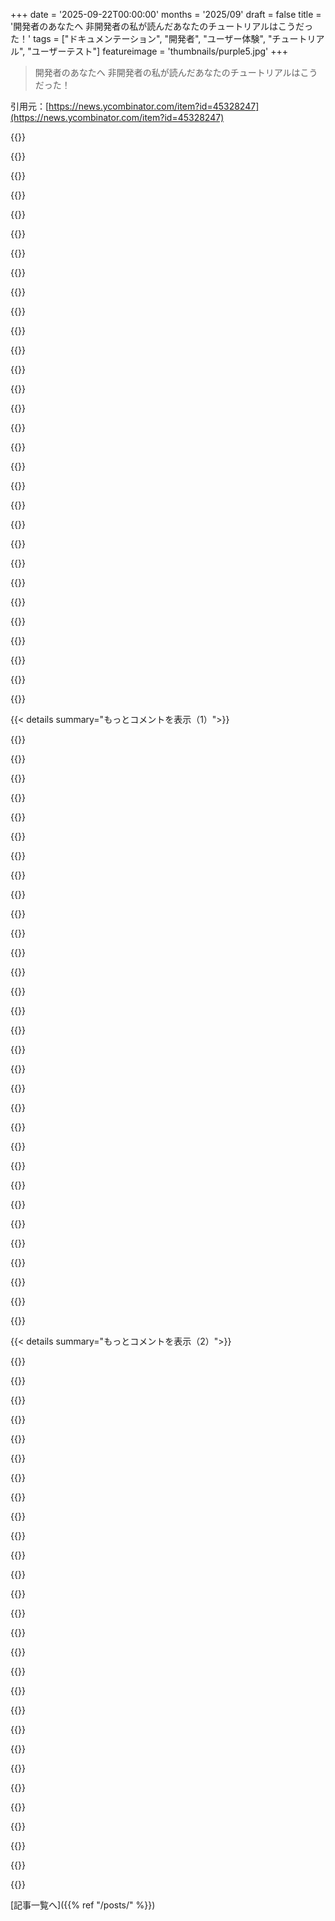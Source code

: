 +++
date = '2025-09-22T00:00:00'
months = '2025/09'
draft = false
title = '開発者のあなたへ 非開発者の私が読んだあなたのチュートリアルはこうだった！'
tags = ["ドキュメンテーション", "開発者", "ユーザー体験", "チュートリアル", "ユーザーテスト"]
featureimage = 'thumbnails/purple5.jpg'
+++

> 開発者のあなたへ 非開発者の私が読んだあなたのチュートリアルはこうだった！

引用元：[https://news.ycombinator.com/item?id=45328247](https://news.ycombinator.com/item?id=45328247)




{{<matomeQuote body="ドキュメントをテストするなら、初心者に目的を達成させ、ただ観察しよう。手助けせず、彼らが困るのを見守るんだ。FAANGのドキュメントでさえこの基準を満たせないことがあるよ。サポートの問い合わせを減らせるし、この基準を設けてくれた組織には本当に感謝してるね。" userName="nomilk" createdAt="2025/09/22 04:15:40" color="#ff5733">}}




{{<matomeQuote body="Appleのドキュメントって「Nargflargler: Flargles the narg」みたいに、定義で名前を繰り返すだけの問題が多いんだよな。定義なんだから、名前を繰り返す以外のことをしてほしいね。" userName="imgabe" createdAt="2025/09/22 12:06:42" color="">}}




{{<matomeQuote body="単位の省略も問題だね。昔のAndroid SDKで`setFontSize(float)`ってあったけど、単位が不明で困ったよ。ポイント？ピクセル？dp？結局、フォントで期待する単位じゃなかったし、こういうのはちゃんと書いてほしいな。" userName="Aaargh20318" createdAt="2025/09/22 12:47:29" color="#38d3d3">}}




{{<matomeQuote body="ドキュメントを徹底的にテストする同僚がいたんだ。問題箇所を記録して何度も最初からやり直すんだよ。時間はかかるように見えても、彼の作ったドキュメントは最高で、結果的にはみんなの時間を大幅に節約できたと思うよ。" userName="IanCal" createdAt="2025/09/22 07:07:58" color="#45d325">}}




{{<matomeQuote body="ドキュメントには対象読者がいるんだ。もし読者が完全な初心者なら、そのテストはすごく価値があるよ。でも、主題について全く知識がない人に博士論文をレビューさせるようなもので、意味がない場合もある。ドキュメントを書くのは難しい。まずは「誰のために書くのか？」から始めよう。あ、”minimal expertise”と”total beginner”を勘違いしてたかも、これらは違うからね。" userName="ocimbote" createdAt="2025/09/22 06:14:42" color="#ff5733">}}




{{<matomeQuote body="メトリクスがドキュメントを歪める典型例だよ。「setDefaultOptions: sets the default options」みたいなのは、マネジメントが「全メソッドのドキュメントカバレッジ100%」と言った結果だね。LLMでももっとマシに書けるレベルだ。特にMSDNのオーバーロードのドキュメントはひどい。「Foo(string parameter)」でデフォルトオプションを知るには別のページを探さないといけないんだから。" userName="rmunn" createdAt="2025/09/22 14:22:44" color="#ff5c5c">}}




{{<matomeQuote body="Appleのドキュメントの例を貼っとくね。`AVMetadataKeySpace`って「メタデータキー空間を定義する構造体」だってさ。まさに前のコメントで言われてたようなやつだね。<br>source: https://developer.apple.com/documentation/avfoundation/avmet..." userName="multifasciatus" createdAt="2025/09/22 14:17:32" color="">}}




{{<matomeQuote body="ヘルプデスクで、僕らが書いたドキュメント通りにやらない人がいて本当に困ったよ。特に賢い人は、指示がバカらしく見えると「修正」しようとして、かえって壊しちゃうんだ。サポートモデルは3rdレベルが書いたものを1stレベルが忠実に守る前提だったけど、うまくいったことはないね。" userName="jen729w" createdAt="2025/09/22 07:49:49" color="#38d3d3">}}




{{<matomeQuote body="企業のオンボーディングドキュメントがひどすぎるのは信じられないね。文化や仕事の大変さを示す最初の兆候だよ。最近入った3つのチームはドキュメントが古すぎたり不足していて、ログやデプロイパイプラインのアクセス権を得るのに2週間もかかったことも。僕が書いたドキュメントもすぐに古くなる。今の役割で新しいDevExチームを立ち上げて、この状況を変えたいと思ってるよ。" userName="ctkhn" createdAt="2025/09/22 13:29:03" color="#ff33a1">}}




{{<matomeQuote body="Juniorにドキュメントを書き直させて、理解したら更新させればいいよ。" userName="aDyslecticCrow" createdAt="2025/09/22 10:13:46" color="#ff5733">}}




{{<matomeQuote body="「話さず、助けず、ただ見ろ」って単純に聞こえるけど、ユーザビリティテストでは参加者が間違っても説明できない人や、マウスを掴んじゃう人もいたんだよね。中立なモデレーターがいるとUI開発者はミュートでいられて役立つよ。まずは「ただ見る」技法を習得して、次のステップに進むなら「思考発話プロトコル」を調べてみてね。" userName="angiolillo" createdAt="2025/09/22 12:57:27" color="#785bff">}}




{{<matomeQuote body="JavaScriptのエコシステムはドキュメント作りがマジでうまいと思う。React/Vue/Svelteのドキュメント見てみ？初心者にもベテランにもわかりやすいってすごいよな。Javaのエコシステムは真逆で、関数の説明ばっかりでシステム全体での使い方とか全然ないし、Androidはもっとひどい。" userName="maxloh" createdAt="2025/09/22 08:17:44" color="#ff33a1">}}




{{<matomeQuote body="それはSwiftでインターフェース化されたC enumだよ。インスタンス化もメソッドもない、ただの数値リストさ。ドキュメントに何を期待してるんだ？どこで使われてるか分かれば納得するはず。一番下のリンクで使い方を説明してるよ。<br>https://developer.apple.com/documentation/avfoundation/retri..." userName="fingerlocks" createdAt="2025/09/22 14:31:33" color="#ff5733">}}




{{<matomeQuote body="君の話とはちょっと違うけど、このAppleのドキュメントページはいつも面白いんだよ。<br>https://developer.apple.com/documentation/contacts/cnlabelco...<br>きっと一言で説明できる言語があるんだろうけど、English脳の俺には理解不能なんだよね。" userName="oxguy3" createdAt="2025/09/22 17:19:15" color="">}}




{{<matomeQuote body="「デフォルトオプションを知るにはFooOptionsコンストラクタを探すしかない。’Foo(string parameter)’ページに書いててほしいのに、滅多にない」って意見だけど、ドキュメントのメンテナンス的には、デフォルトオプションは一箇所にまとまってる方がいいんだ。変更があった時に矛盾を防げるからね。でも、せめてそのリンクは貼るべきだよね。" userName="zahlman" createdAt="2025/09/22 17:54:16" color="#ff5c5c">}}




{{<matomeQuote body="多くのことは、OSだけの仮想マシンを用意して、そこに自分の指示を一つずつ実行することで達成できるよ。僕の理想は、.NET開発なら最新のVisual Studio入れてGitリポジトリをチェックアウトし、「再生」ボタン押すだけで動くこと。それが無理なら、各ステップをEnglishとCLIスニペットの両方でドキュメント化するしかないね。" userName="jiggawatts" createdAt="2025/09/22 05:50:02" color="#ff5c5c">}}




{{<matomeQuote body="それらはチュートリアルじゃなくてリファレンスだよ。記憶を呼び戻すためのもの。普通はコード例とか、使い方を学ぶためのガイドを探すもんじゃない？AOSPアプリだってそう。" userName="skydhash" createdAt="2025/09/22 10:13:42" color="">}}




{{<matomeQuote body="struct AVMetadataKeySpace — AVFoundationがサポートするメタデータキースペースそれぞれのユニークな単位のことだよ。" userName="shakna" createdAt="2025/09/22 15:02:13" color="">}}




{{<matomeQuote body="「いとこ」とか「おじ」「おば」って言葉がない言語も、確かに存在するんだよね。" userName="peterfirefly" createdAt="2025/09/22 17:26:32" color="">}}




{{<matomeQuote body="「私のスキルセットや経験がない奴は嫌い」って態度を露骨に出してるね。これはひどい。" userName="efitz" createdAt="2025/09/22 10:25:36" color="">}}




{{<matomeQuote body="？リンク読んだ？これはKeySpaceカテゴリでグループ化されたキーのコレクションをクエリするのに使うんだよ。一つのキーにつき一つのアイテムじゃない。納得できるけどね。<br>他にもドキュメントがひどいApple API (io_surface)はいっぱいあるけど、これは違う。" userName="fingerlocks" createdAt="2025/09/22 18:18:14" color="">}}




{{<matomeQuote body="「自己文書化コード」って考えには反対だね。そんなものはない。どんなに読みやすくしても、誤解される可能性があればみんな誤解する。最大の課題はこれが余計な作業を生むことだよ。開発者のたった2秒で何百、何千人もの時間を節約できるのに、なぜみんな良いドキュメントの重要性を理解しないのか。ドキュメント不足でどれだけ無駄な時間と労力を費やしたか、私たち開発者なら誰でも経験してるはずだ。ドキュメントが時間の無駄だなんて、気が狂ってるよ。" userName="godelski" createdAt="2025/09/23 00:45:48" color="#38d3d3">}}




{{<matomeQuote body="ほとんどの公開ドキュメントでは、読者を選ぶことはできないよ。特定の経験がある人を想定しても、たいてい間違ってる。だから、一から手順を詳しく書いておけば、みんなが詰まる回数を減らせるんだ。見落としたかもしれないことを考え直すきっかけになるからね。" userName="Schiendelman" createdAt="2025/09/22 10:22:23" color="#785bff">}}




{{<matomeQuote body="LLMのおかげで、もはやこんなことする必要ないよ。LLMは説明がかなり得意だからね。" userName="ninetyninenine" createdAt="2025/09/22 11:52:01" color="">}}




{{<matomeQuote body="たくさんドキュメントを書いてきたけど、長年見てきた大きな問題の一つは、チームメンバー全体のスキルが落ちることだったよ。マネージャーからドキュメントを使うように言われた彼らはそうしたけど、必要なときにドキュメントの外で考えることができないように見えたんだ。Tier 1サポートの役割には役立ったと思うけど、ほとんどのチームにとってドキュメントが「松葉杖」のようになって、役割の中で成長してTier 2に昇進できないみたいだった。この問題をどう解決すればいいか、分からないな。" userName="al_borland" createdAt="2025/09/22 09:41:03" color="#ff33a1">}}




{{<matomeQuote body="これは二度書きしたら問題になるだけだよ。一度書いて二度表示させればいい。<br>実際、僕はmarkdownを使ってる自分のgithub.ioサイトでもそうしてるよ。一つのドキュメントに書いたテキストを別の場所で読み込むだけ。僕たちはプログラマーだから、怠けるべきだよ。正しい怠け方をすることが大切だね。今日もっと大変な仕事を明日に延ばす怠け方と、今日やれば明日より楽になる仕事を今日やる怠け方がある。多くの人は前者を選んで「なんでこんなに仕事が多いんだろう？」って疑問に思うけどね。プログラミングで重複した作業をしてるなら、きっと前者だよ。" userName="godelski" createdAt="2025/09/23 00:35:03" color="#45d325">}}




{{<matomeQuote body="Apple APIを扱っていたとき（幸いにも短期間だったけど）に覚えてる問題は、なんで全てのAPIが「NS」で始まるのかって絶えず疑問に思ってたことだよ。今ならAIが「Next Step」の略だって教えてくれるけどね。でも、もしこんな奇妙な癖がある新しいものを作るなら、学生が簡単に見つけられる場所で一度は説明してほしいな。" userName="billforsternz" createdAt="2025/09/22 20:21:07" color="#ff33a1">}}




{{<matomeQuote body="どれだけ多くの普遍的な基本概念を説明する30ものハイパーリンクされた「ふわふわ」なページを読み漁って、やっと本当に必要な5つの文章（しかも5つの異なる場所に埋もれてる）を見つけたか、もう数えきれないよ。そして、同じくらいたくさん、なぜそもそもfooをbarでやりたいのか、barって何なのかすら説明せずに、fooをbarでやる方法だけを詳細に説明してるドキュメントにも出会ってきたね。" userName="derf_" createdAt="2025/09/22 10:56:39" color="#45d325">}}




{{<matomeQuote body="Joel Spolskyが2000年に有名な言葉を残してるよ：「ユーザーはマニュアルを持ってないし、もし持ってたとしても、読みもしないだろう」ってね。" userName="throwaway2037" createdAt="2025/09/22 10:18:46" color="#ff33a1">}}




{{<matomeQuote body="提供されたリンクではその構造体が名前だけで、ドキュメント化されてないんだね。だから、あまり文書化されてないことで、みんなが意味を誤解するっていう、記事のすごい皮肉がわかってよかったよ。" userName="shakna" createdAt="2025/09/23 08:34:50" color="#ff5c5c">}}




{{< details summary="もっとコメントを表示（1）">}}

{{<matomeQuote body="そうそう、これをもっと増やそう！俺は「cloneしてF5」で動くのが大好きなんだ。もし特定のステップが必要ならsetup.ps1に入れるし、詳細はreadme.mdに書く。もし外部要件があるなら、リポジトリへのリンクを貼るんだけど、それも全部「cloneしてF5」で動くべきだよね…。" userName="BrouteMinou" createdAt="2025/09/22 06:41:34" color="#45d325">}}




{{<matomeQuote body="ほとんどのチュートリアルは非開発者向けじゃなくて、エコシステム内の他の開発者向けだよ。ポップサイエンス本じゃなくて、学術論文（新しい発見のピアツーピアな情報共有）に近いんだ。それはそれでいいんだよ！むしろ素晴らしいことさ！俺も同業者として、そういうチュートリアルからすごく恩恵を受けてる。時には何年も前に公開して忘れてた自分のメモからもね。<br>だから、コースとか体系的な学習教材があるんだ。初心者はゆっくり時間をかけてたくさんの文脈を養う必要がある。もしすべての記事がゼロから始めなきゃいけないとしたら、面白い部分には一生たどり着けないよ。3万語の前置きの後に面白い部分にたどり着く頃には、読者はとっくにいなくなってるだろうしね。そして次の読者は、3万語じゃ説明不足だ、4万語必要だって文句を言うだろうね。" userName="Swizec" createdAt="2025/09/22 03:18:00" color="#785bff">}}




{{<matomeQuote body="初心者は、ゆっくりと積み重ねられるたくさんのコンテキストによって育てられるべきだよね。うちの息子は17歳で、プログラミングにすごく興味があるんだ。この前、public、private、internal、それからstaticについて説明しなきゃいけなかったよ。その後、明日先生に再帰について聞いてみたら？って冗談を言ったんだ。今週末はママと一緒だから、どうだったか聞くのが待ち遠しいね。" userName="marklubi" createdAt="2025/09/22 04:04:03" color="">}}




{{<matomeQuote body="彼はJavaで始めてるの？それが最初の言語として適切なのか気になるな。彼が一番やりたいことは何なの？とにかく、次世代を育ててくれてありがとう。" userName="bckr" createdAt="2025/09/22 06:04:35" color="">}}




{{<matomeQuote body="Javaを最初の言語にするのには完全に同意できないな。先生との会話は面白かったよ。どうやら「大学進学準備コース」では、Javaを使うべきだって決まってるらしい。先生もバカげてるって思ってたけど、時にはどうしようもないこともあるんだってさ。学校がスタートの基準にしてるのはそれらしいけどね。息子はクラスで唯一、ソフトウェアエンジニアリングをやりたいって言ってたんだって。心配しないで、大学に行くまでにはポリグロット（多言語を操る人）になってるだろうから。" userName="marklubi" createdAt="2025/09/22 06:15:20" color="">}}




{{<matomeQuote body="Javaはもう死にかけてると思うな。アルゴリズム的思考を教えたいならPythonを教えるべきだし、ハードウェアや低レベルシステムを教えたいならCを教えるべきだよ。" userName="JohnKemeny" createdAt="2025/09/22 07:41:27" color="#45d325">}}




{{<matomeQuote body="アクセス修飾子って、いろんな場所で廃れつつある概念じゃないかな？僕らはGoを使ってるから、もちろん2つの修飾子（public vs module only）は使ってるけど、かなり直感的だよ。プロダクションで使ってる他の言語では、アクセス修飾子を使ってないんだ。同様に、Pythonにもstaticって概念はあるけど、オブジェクトインスタンスがなくても非static関数を呼び出せるプログラミング言語を使ってるなら、フリー関数と比べてどんなメリットがあるのかわかりにくいよね。もちろん、アクセス修飾子は多くの組織で残るだろうけど、それらを一切扱わない仕事もたくさんあるだろうね。Goがモジュールを扱う方法は、正直、これまで使ってきたどの言語のどの機能よりも、すべての言語にあってほしいと願う数少ない機能の一つだよ。すごく使いやすくて、めちゃくちゃにしにくいんだ。まあ、めちゃくちゃにするのは難しくないけど、直感的ではないね。" userName="devjab" createdAt="2025/09/22 06:02:46" color="#ff5733">}}




{{<matomeQuote body="僕は大学でJavaを学んだけど、最初の言語としては良いと思うよ。この10年でかなり現代化されたし、もしもっとモダンな言語が欲しければKotlinに簡単に移行できる。PythonやJSよりJavaの方が断然好きだね。パフォーマンスでも型システムでもJavaが勝ってるし、JSは汎用プログラミングには全然向かないただのダメな言語だよ（TSはいくつかの問題を解決するけど全部じゃないし、それ自身の問題もある）。Pythonはまあまあだけど遅いし、ちょっと気持ち悪い感じがするから、僕はPythonで本格的なソフトウェア開発は絶対しないな。小さなスクリプトやノートブックとかにはいいんだけどね。僕らは数学の授業でPythonを学んだ一方で、プログラミングの授業は主にJavaに焦点を当ててたよ。ウェブ開発にJS、機械学習にPython、WindowsプログラミングにC++とC#を使う授業もあったね。Javaより著しく良い候補が最初の言語としてあるとは思えないな。確かにCを選ぶこともできるけど、ニッチな分野以外ではもう誰も使ってないし。C++は複雑すぎるからダメだ。C#はすごく好きで普段使ってるし、最初の言語としてもいいと思うけど、Javaの方が初心者にはとっつきやすいと思う。覚える構文が少ないからね。Goは知らないけど、もしかしたら代替になるかな？それ以外だと、ちょっと選択肢がないな。<br>Javaはかなりシンプルな言語で学びやすく、他の言語でも役立つ重要な概念をたくさん教えることができる。それが大きいと思うんだ、Javaが唯一の言語であるべきだとは思わない。ポリグロットって言葉が時々使われるけど、僕にとってはただのプログラグラマーを意味するよ。一つの言語しか知らない有能な開発者なんて知らないもん。みんな複数の言語を学ぶことになるし、Javaは良い入り口だと思うな。" userName="sfn42" createdAt="2025/09/22 11:02:00" color="#45d325">}}




{{<matomeQuote body="Javaは死にかけてるって？世界中に何百万ものエンタープライズプログラマーがJavaを使ってるんだよ。もしそれが死にかけてるなら、企業で何がそれを置き換えてるんだい？僕から見ると、本格的な競争相手は見当たらないな。<br>今のところ、巨大企業ではこんなパターンが見られるね：<br>・C++は科学、数学、金融のコアライブラリに<br>・JavaはLinux上で動く重量級のバックエンドサービスに<br>・DotNETはWindowsデスクトップ／ラップトップで動くシッククライアントに<br>・NodeJSはLinux上で動く軽量のバックエンドサービスに<br>・HTML/CSS/JavaScript（とフレームワーク）は軽量のウェブアプリに<br>・Pythonはデータ分析とAI/ML作業に<br>って感じだね。" userName="throwaway2037" createdAt="2025/09/22 10:31:16" color="#ff5733">}}




{{<matomeQuote body="「ほとんどのチュートリアルは非開発者向けじゃない」ってよく言われるけど、この記事のタイトルはまさに非開発者向けだったんだよね。これはインストールREADMEへの皮肉な不満で、非開発者でももっと簡単にできるようにすべきってこと。俺も開発者だけど、すごく共感するよ。ちょっとしたステップが抜けてるだけで、マジで時間を無駄にしちゃうんだから！" userName="lukan" createdAt="2025/09/22 03:55:57" color="#38d3d3">}}




{{<matomeQuote body=".NETはJavaと同じ用途に使えるし、Windows専用じゃないよ、最近マジで良い感じ。NodeJSはElectronとかReact Native、せいぜいNext.jsくらいしか使いどころないって。SSRとかはちゃんとした言語でやりたいし、純粋なバックエンドにNode使う理由ないって。JSはFランク言語、TSでCランクだけど、それでも全然足りない。開発者がJSしか知らないなら別だけど、普通のバックエンドなら他の言語の方が絶対いいよ。" userName="sfn42" createdAt="2025/09/22 11:47:14" color="">}}




{{<matomeQuote body="C#は本当にすごいよね。教育現場での選択は、クロスプラットフォームになるずっと前だったけど（俺はv1.1以前から使ってるよ）。どの構文が混乱するのか気になるな。C#のいいところは「足し算」みたいなもんだと思う。シンプルなコードは普通に書けるけど、スケールアップが必要になった時には、便利なシンタックスシュガーがいっぱいあって、すごく簡単にできるんだ。" userName="marklubi" createdAt="2025/09/22 16:37:13" color="">}}




{{<matomeQuote body="C#は最高の言語で、俺も5年以上プロで使ってるよ。JavaにないC#の機能（Async、ref/in/out、拡張メソッド、LINQとか）は初心者にはちょっと複雑で、Javaの方がシンプルでいいかな。Javaの方が好きなのはチェック済み例外とインポートだね。C#の`using`は曖昧で、どこから来てるのか分かりにくい時がある。チェック済み例外はマジで良いと思うんだ、なぜ嫌われるのか分かんない。JavaとC#使ってると、Javaの方が例外の扱いは優れてると思うよ。どっちの言語も初心者にもプロにも素晴らしいから、強くお勧めする！" userName="sfn42" createdAt="2025/09/22 16:48:54" color="#ff5733">}}




{{<matomeQuote body="返信サンキュー。結局、C#の機能は最初から必須じゃないけど、シンタックスシュガーや抽象化、パフォーマンス向上はマジで素晴らしいよ。拡張メソッドについてちょっと言わせてくれ。俺はめちゃくちゃ使うんだ。エンティティ、リポジトリ、機能って感じで全部分けてる。データ層をシーズン中に全部入れ替えたけど、中断なしだったぜ！役割分担、これ最高！俺、これにはマジで熱くなってる。" userName="marklubi" createdAt="2025/09/22 17:51:33" color="#ff5c5c">}}




{{<matomeQuote body="「.NETはJavaと同じ用途で使えるし、Windows専用じゃない、最近マジで良い感じ」って言ってたけどさ。俺が最後に.NET試したのは15年前だから、正直よく分かんないんだけど。でもLinuxでのクロスコンパイルとか開発って、まだ結構大変だって不満をちょくちょく聞くけど、どうなの？" userName="lukan" createdAt="2025/09/22 13:24:49" color="">}}




{{<matomeQuote body="アクセス修飾子は便利だけど、初心者には向かないね。静的型付け言語でツールがしっかりしてる時に、APIドキュメントやオートコンプリートをスッキリ保つのに役立つんだ。静的メソッドは名前空間として使えるのがいい。例えば`SomeThing.fromString(”...”)`みたいなね。Kotlinには両方あるけど、俺は静的メソッドを使うことの方が多いよ。そうしないと、プライベートメソッドにアクセスできなかったり、APIドキュメントが汚れたりするからさ。" userName="mike_hearn" createdAt="2025/09/22 08:19:29" color="">}}




{{<matomeQuote body="俺が初めてプログラミングを習ったのはJavaで、8年前の話。たぶんカリキュラム考えた人は、Javaが仕事に役立つって思ったんだろうね。教育システムって、いつも業界のトレンドから数年遅れてるからさ。" userName="wonger_" createdAt="2025/09/22 11:46:44" color="">}}




{{<matomeQuote body="「インストールREADMEへの皮肉な不満で、非開発者でももっと簡単にできるようにすべきってこと」っていう文脈、なるほど、俺は見落としてたよ :D インストールREADMEなんてさ、そもそもいらないんだよね。そんな手間かけるなら、インストールスクリプト作ればいいじゃん。もし俺に機械的な手順を踏ませたいなら、コンピューターにやらせればいいんだから！" userName="Swizec" createdAt="2025/09/22 04:53:59" color="#ff33a1">}}




{{<matomeQuote body="「ほとんどのチュートリアルは非開発者向けじゃない、同じエコシステムの他の開発者向けだ」って意見、俺もそう思う。最近のチュートリアルって、他の開発者を助けるためじゃなくて、自分の履歴書とか評価のために作られてる感じするんだよね。一番いいのは、著者が3ヶ月後に自分のチュートリアルをもう一回やってみることだよ。そうすれば、きっと書き漏らした部分に気づいて、チュートリアルが格段に良くなるはずさ！" userName="bsder" createdAt="2025/09/22 03:32:56" color="#45d325">}}




{{<matomeQuote body="「その話はコメントで何度も繰り返されてるけど、見出しにはこのチュートリアルが非開発者向けでもあるって書いてある」っていうけど、俺はそうは読まなかったな。<br>見出しは「非開発者の俺が、お前開発者が初心者である俺のために書いたチュートリアルを読んだらこうだった！」ってなってる。筆者は初心者だから、親コメントは妥当なんじゃないかな？" userName="lintfordpickle" createdAt="2025/09/22 07:08:31" color="">}}




{{<matomeQuote body="Javaって最初のプログラミング言語に結構いいよね。`public static void main(String[] args) {`みたいな呪文とか`new ArrayList`と`ArrayList.new()`の違い（俺もわかんないけど、大学以来触ってないし）は置いといて、静的型付けでオブジェクト指向も関数型もいけるし、インデントで変なエラー出ないし、NullPointerExceptionを避ける方法も学べるし、他の言語にも通じる一般的な機能が多いし、コンパイルも実行も楽だよ（3rd partyライブラリを使わない限りね、DS&Aの学生は使わないだろうし）。理想は別の言語も教えてもらうことだけど、Java単体でも十分だよ。" userName="ranger207" createdAt="2025/09/22 14:22:02" color="#ff5733">}}




{{<matomeQuote body="全くもって100％その通り。俺が「うわー、このドキュメントはちゃんと考えて書かれてるな」って言った回数なんて片手で数えられるくらいしかないよ。Threejsは良い例だけど、それでもAPIが古くなったり、無駄な参照の追っかけが起きたりするしね。悲しいけど、ドキュメントは例が一番のやり方なんだよ。" userName="chickenzzzzu" createdAt="2025/09/22 03:44:01" color="#45d325">}}




{{<matomeQuote body="ああ、悪名高い`public static void main(String[] args)`ね。Java 25でインスタンスmainメソッドが導入されるから、次の世代は最初からあんな概念全部学ぶ必要がなくなることを願うよ。<br>https://openjdk.org/jeps/512" userName="pyjamafish" createdAt="2025/09/22 12:38:44" color="#ff5c5c">}}




{{<matomeQuote body="そういうリポジトリの例とか、GitHubとかに持ってたりする？見てみたいな。<br>個人的には、大量の拡張機能はあんまり好きじゃないんだ。たまに使うけど、控えめな使い方って感じかな。" userName="sfn42" createdAt="2025/09/22 18:57:47" color="">}}




{{<matomeQuote body="言い方はもうちょっと考えるべきだったかもな。Goのアクセス修飾子を褒めてるくらいだし。俺が言いたかったのは、昔ながらの、たくさんあって明示的に書かなきゃいけないやり方のことだったんだ。Kotlinは試したことないけど良さそうだね。<br>Goのシンプルなところが好きなんだ。フォルダの中は全部パッケージ/モジュールで、大文字で始まるメソッドはPublic、小文字だとパッケージ/モジュール内だけ。C#を10年やってきた身としては、すごくいいなって思ったよ。<br>Pythonでもよく仕事するけど、プライベートメソッドはないもんね。`_メソッド`とかで「隠す」設定はできるけど、本当のプライベートじゃないし、静的メソッドも…まあ、ただの名前空間付きトップレベル関数みたいなものだよ。" userName="devjab" createdAt="2025/09/23 07:10:06" color="#38d3d3">}}




{{<matomeQuote body="いや、最近のDotNETはすごいよ。聖戦を始める危険を冒して言うと、Javaと甲乙つけがたいね、俺Javaファンボーイだけどさ。C++とRust（とちょっとZig）とか、GCCとClang、JavaとDotNet、PythonとRuby、NodeJSとDenoみたいに、言語（とエコシステム）の健全な競争は良いことだと思うんだ。DotNetCoreがオープンソース化されてからは、多くの人がLinuxにコンパイルしてデプロイしてるしね。それに、IntelliJを作ってるJetBrains製のC#向けクロスプラットフォームIDE、JetBrains Riderも使えるんだぜ。" userName="throwaway2037" createdAt="2025/09/22 13:43:25" color="#ff33a1">}}




{{<matomeQuote body="君の考えのほとんどには同意するよ。ただ、Javaは決してなくならないだろうね。俺はなくなればいいのにって思ってるけど、現実はそうじゃないってことだ。" userName="marklubi" createdAt="2025/09/22 07:48:14" color="">}}




{{<matomeQuote body="「`public static void main(String[] args)`って呪文みたい」ってあるけど、全然神秘的じゃないよ。インスタンスがないなら、そこから始まるしかないし、staticはその「空白」を埋めるんだ（笑）。" userName="marklubi" createdAt="2025/09/22 15:34:21" color="">}}




{{<matomeQuote body="「27年前！」ってすごいね。俺も古参の部類かな。BASIC、VB6、.NET、それからJavaも通ってきたよ。新しい技術がたくさん出すぎて、もう挙げきれないくらいだ。これはこれで別の問題かもね。" userName="marklubi" createdAt="2025/09/22 16:54:15" color="">}}




{{<matomeQuote body=".NETは本当に素晴らしいし、どんどん良くなってるね。JetBrainsのIDEやアドオンも最高だよ。今、K8S上のAlpineで動く.NETサービスを10個近く運用してるんだ。登場当初から.NET Core/Standardに移行してたけど、古いASP.NET MVCコードで.NET Frameworkに縛られることもあるのが残念だよ。" userName="marklubi" createdAt="2025/09/22 16:47:39" color="">}}

{{</details>}}




{{< details summary="もっとコメントを表示（2）">}}

{{<matomeQuote body="多くのプロジェクトのホームページ（最近だとGitHubのREADME.md）は、「これを読んでるってことは、もう何かわかってるよね」ってノリだよね。もっと共感的なドキュメントが欲しいよ。何のためにあるのか、どんな問題を解決するのか、他のXやYみたいな解決策とどう違うのか教えてほしい。最高のソリューションなのか、それともメンテナンスモードなのかもね。プロ/コンの判断材料を俺に与えてほしいんだ。「質問は何だろう？」って5分考えるだけでいいのにね。なんで何ヶ月も何年もかけて作ったものを、理解しにくくして台無しにするのか意味不明だ。ドキュメントの種類を考えるのも大事だね。https://diataxis.fr/ は素晴らしい出発点だよ。" userName="peteforde" createdAt="2025/09/22 04:09:49" color="#ff33a1">}}




{{<matomeQuote body="特にREADMEの問題は、俺がROS関連のロボティクスをやってきたこの10年間、ずーっと悩まされてきたことなんだ。たくさんのリポジトリが、名前から何をやってるのか推測するしかない状態なんだよ。これって普遍的な問題だよね。オープンソースだけじゃなくて、社内でも同じ。会社でREADMEを編集して、リポジトリが何のためか、どのリポジトリと関連してるか説明するPRを出してるのは俺だけな気がするよ。" userName="gertlex" createdAt="2025/09/22 05:28:11" color="#785bff">}}




{{<matomeQuote body="最近、Cursorに「このプログラムは何をするの？」って聞いてるんだ。結構、最初のとっかかりとしては助けになってるよ。" userName="devoutsalsa" createdAt="2025/09/22 06:56:24" color="">}}




{{<matomeQuote body="ああ、それわかる！俺自身の「使い捨て」とか急いで作ったプロジェクトでも、後で見返すときにすごく役立つんだよね！" userName="gertlex" createdAt="2025/09/22 17:25:31" color="">}}




{{<matomeQuote body="この意見には全く同感だよ。開発者が自分の時間を使って、愛だけでやってることは十分に理解してる。でも、参入障壁を下げてくれると本当に助かるんだ。たいていの場合、ツールは有用なスタックの一部として使われるから、他のコンポーネントのドキュメントも解読が難しいと、理解するのに何倍も大変になるんだよね。" userName="Underphil" createdAt="2025/09/22 05:59:11" color="#38d3d3">}}




{{<matomeQuote body="俺がREADMEで本当に本当に読みたいのは、「なぜこれを作ったの？」ってことなんだ。READMEの「理由」セクションって、ほぼいつも一番面白い部分だよね。コードを読めばどう動くかは理解できるけど、どうしてこの問題を特定の方法で解決することにしたのかは、俺にはわからないからね。" userName="luxcem" createdAt="2025/09/23 12:37:59" color="#45d325">}}




{{<matomeQuote body="以前、ここに投稿されたプロジェクトで、何をするものかすら書いてないやつがあったよ！" userName="vrighter" createdAt="2025/09/22 13:18:12" color="">}}




{{<matomeQuote body="多くのテクニカルライター（というかコミュニケーター全般）は、「知識の呪縛」に対する認識が足りないよね。<br>これはティーンエイジャーの頃にWorld of Warcraftのギルドを運営してた頃を思い出すよ。週に3～4回くらいレイドを組んでて、世界中のギルドメンバー40人を同時にログインさせて、何時間もダンジョンでドラゴンとかモンスターと戦うんだ。ゲームで一番楽しかったけど、勉強にもなったね。<br>バトルはめちゃくちゃ難しくて、連携と戦略が超重要。ちょっとしたミスで全員死んじゃうこともあったから、レイドに参加する全員にTeamspeakサーバーに繋いでもらうルールにしてた。音声だけのZoomみたいなもんで、俺と役員が指示を出したり戦略を伝えたりするんだ。<br>そこで、コミュニケーションで大事な教訓をすぐに学んだよ。「最悪を想定しろ」ってこと。当時驚いたんだけど、理解できない人が「わかりません」って言って止めることって、あんまりないんだよね。<br>だから、俺は2つのルールで生きるようになった。<br>1. 一度言う価値があるなら、繰り返す価値もある。人は半分しか聞いてない、気が散ってる、注意を払ってないって仮定しろ。<br>2. 自分が知ってることを、相手も知ってるって思うな。話しながら、「俺が言ってることで、聞き手が知らないことってなんだ？」って常に自問自答しろ。そして、それを説明するんだ。<br>このルールを守るほど、レイドはうまくいったね。<br>WoWを辞めてからも、この2つのルールはすごく役立ってる。特に2つ目は「知識の呪縛」を克服するのに役立つんだ。これは専門知識を持ってる人が、他の人もその知識を共有してるって誤って思い込む現象だね。<br>コミュニケーションの時に「知識の呪縛」を考えるのは、しばらくすると自然とできるようになる。そうすると、「知識の呪縛」を気にしてない他のコミュニケーターを見ると、すぐにわかるようになるんだ。彼らは誰も理解できないような専門用語や略語を使って自信満々に話し始めて、聞き手の理解なんて全く気にしてないし、誰も理解してないってことにも全く気づいてないんだよね。" userName="csallen" createdAt="2025/09/22 03:53:13" color="#ff5c5c">}}




{{<matomeQuote body="俺もレイドギルドにいたことを思い出すよ。ギルドリーダーはただの18歳だったんだけど、彼がどれだけ巧みに年上のプロたち（直接的な権限はゼロなのに）を、複数のタイムゾーンをまたいでまとめ上げ、価値のある戦利品を快く分配させ、さらに複雑なボス戦やイベントスケジュールをこなさせてたか、驚いたね。彼がすぐにでも人材管理職として雇われるべきだって証拠にならなかったのは、本当に残念だと思ったよ。" userName="CobrastanJorji" createdAt="2025/09/22 18:10:57" color="#ff5733">}}




{{<matomeQuote body="俺はいつも言ってるんだけど、40人規模のWoWレイドを運営できた人なら、間違いなくトップレベルのプロジェクトマネージャーになれるはずだよ。<br>あのレイドは「猫の群れを率いるようなもの」。しかも、気が散りやすくて、ティーンエイジャーで、接続問題も抱えてる猫たちだぞ。" userName="jiggawatts" createdAt="2025/09/22 08:18:50" color="#ff33a1">}}




{{<matomeQuote body="WoWは時間の無駄だって言われるけどさ。" userName="worldsayshi" createdAt="2025/09/22 10:30:57" color="">}}




{{<matomeQuote body="過去数十年間、俺がメンターしてきた人たちに教えてきたことの一つに、「仮定するより共有する方が良い」っていう原則があるよ。何か知ってるなら、他の人に共有するんだ。相手が知ってるって仮定しちゃダメ。もし相手が知ってて、君が教えたなら、それは彼らがすでに知ってたことを確認しただけのこと。もし知らなかったら、君は彼らをめちゃくちゃ助けて、物事をずっと分かりやすくしたことになる。<br>たまに、「話が冗長だ」「いらない詳細を追加してる」って文句を言う人もいるけど、そういう時は大抵「あー、それは[ジュニア|マネージャー|顧客]が見る場合のためだよ」って言えば大丈夫。相手は、その説明が他の人のためだって言われると、気分を悪くしないものだね。<br>これは開発にも、投資レポート作成、人材管理、デリバリー管理なんかにも同じくらい当てはまるよ。" userName="onion2k" createdAt="2025/09/22 03:36:48" color="#ff5c5c">}}




{{<matomeQuote body="俺は、すでに知ってることを伝えられると、驚くほど敵意を示す人に何人も出会ったことがあるな。具体的な例は今思い出せないけど、以前自分自身もそう感じたことがあると強く思うね。<br>局所的な最適解だけを考えるなら「共有は仮定に勝る」のかもしれないけど、信号対雑音比が悪すぎると、もっと選別してたら起こらなかったであろうコミュニケーションの障害に直面することになるよ。" userName="ShroudedNight" createdAt="2025/09/22 03:55:25" color="#38d3d3">}}




{{<matomeQuote body="誰かが検索して君のチュートリアルにたどり着いたなら、それは一方的な情報提供じゃないでしょ。" userName="begueradj" createdAt="2025/09/22 04:13:19" color="#785bff">}}




{{<matomeQuote body="もしオーディオコーデックのチュートリアルが、パソコンに電源ケーブルを接続するところから始まって、「ログイン」をクリックして、「息をするのを忘れるな！」って続くなら、それは一方的すぎる情報提供だよね。" userName="Dilettante_" createdAt="2025/09/22 11:07:26" color="#ff5733">}}




{{<matomeQuote body="「もし相手が知ってて、君が教えたなら、それは彼らがすでに知ってたことを確認しただけ」って考え方には、原則として強く賛成だよ。俺の息子と俺はビリヤードを競技でやってるんだけど、上手くなるほど誰もヒントを共有しなくなるんだ。めちゃくちゃ競争が激しいからね。でも俺は息子に「もっと優しくあれ」って教えてきたし、俺たちのリーグチームはみんながお互いの成長を助け合ってるから最高だよ。<br>メンタリング（ただ教えるだけじゃない）の領域では、彼らが探してる答えにたどり着くような質問を促すのが好きなんだ。彼らの頭の中で繋がりが点灯する瞬間は、本当に素晴らしいよ。" userName="marklubi" createdAt="2025/09/22 04:24:32" color="#ff5c5c">}}




{{<matomeQuote body="「もし相手が知ってて、君が教えたなら、それは彼らがすでに知ってたことを確認しただけ」って、必ずしもそうじゃないよ。これは「マンスプレイニング」と非難される可能性を開くことになるんだ。その定義は年々広くなってるしね。<br>これに加えて、「知ったかぶり」だと思われる可能性もある。<br>オフィス政治的に言えば、同僚に「説明して」「明確にして」「教えて」ってお願いする負担を負わせる方が、ずっと安全だよ。" userName="acuozzo" createdAt="2025/09/22 03:48:17" color="#45d325">}}




{{<matomeQuote body="チュートリアルで相手が既に知ってるか聞くのが一番いいんじゃない？どっちかに決めつけるよりさ。" userName="jrs235" createdAt="2025/09/22 11:53:49" color="">}}




{{<matomeQuote body="それも簡単に誤解されがちだよね。" userName="peterfirefly" createdAt="2025/09/22 17:45:17" color="">}}




{{<matomeQuote body="ほとんどのチュートリアルは開発者向けでも非開発者向けでもない。読み飛ばしたい長文があって、やっと辿り着いたステップは飛んでたり、使わない開発環境やIDEを仮定してたりするんだ。結局諦めてGoogleに戻る羽目になる。<br>問題は書くのが難しいってこと。だって、君は頭の中にいるのに、書く相手は外にいるんだから。俺たちは幼児期に自分の感覚がすぐには他人に伝わらないって学ぶけど、頭の中の知識や経験が読者には書くまで伝わらないってことを覚えている人は少ないよな。<br>あと、”チュートリアル”じゃなくて”料理本”だと思って書けば、もっと分かりやすくなるし、次のポイントリリースで使い物にならなくなることも減るんじゃないか？" userName="pjdesno" createdAt="2025/09/22 03:54:09" color="#ff5c5c">}}




{{<matomeQuote body="皮肉なことに、”料理本”みたいなオンラインレシピは、プログラマーのブログよりよっぽど無関係な長文が多いぜ。" userName="yakshaving_jgt" createdAt="2025/09/22 09:22:03" color="">}}




{{<matomeQuote body="だから俺は本を書くのをやめて、チュートリアルウェブサイトを作り始めたんだ。abbr要素みたいにインタラクティブなツールを使えば、コンテンツを増やさずに多くの人に分かりやすくできるのに、俺たちのWebの知識は昔の紙の技術に縛られすぎだろ？クリックもホバーも、領域を折りたたんだり動画を再生したり、ユーザーの操作に反応したりできるのに、ほとんどのコンテンツはただの長文の壁だ。OPだって、ページの下までスクロールさせる脚注じゃなくて、ホバーやモーダルポップアップみたいなWebブラウザの機能を使えばいいのに。" userName="wraptile" createdAt="2025/09/22 08:24:22" color="#ff5733">}}




{{<matomeQuote body="もしよかったら、今ちょうどブログをアップグレードしようとしてるんだけど、参考になるサイトを教えてくれないかな？" userName="ArcHound" createdAt="2025/09/22 09:45:38" color="">}}




{{<matomeQuote body="極端な例を挙げるとgwern.netだな。特にhttps://gwern.net/aboutとhttps://gwern.net/designを読んでみるといいぜ。" userName="taink" createdAt="2025/09/22 14:58:58" color="#38d3d3">}}




{{<matomeQuote body="ありがとう。確かにかなり極端だね。記事の進捗バーとか、脚注のポップアップ（多分、記事へのリンクで十分かもだけど）は使えるかも。さすがに自分のウィンドウマネージャーを作るのは無理だけどね。デザインのページを改めて読んで、何か学んでみるよ。" userName="ArcHound" createdAt="2025/09/22 19:11:10" color="">}}




{{<matomeQuote body="ドキュメントを書くときは、読者の前提知識やスキルレベルを確立する必要があるんだ。どんなレベルを選んでもいいけど、そこから大きく外れると、読者のイライラは避けられない。そうなったら、言い訳をするか解決策に集中するかだ。問題は難しいけど、AIシステムやGoogle、あるいは本のような現代のツールを使えば、それを乗り越えるのはかつてないほど簡単になってる。”Shoobababoo”が何なのか、なぜ”hoobastank”の代わりに”quagmire”を使うべきなのか分からなくても、調べればいいんだ。理想的には、ドキュメントは外部知識の必要性を最小限に抑えて、あらゆる答えを含むべきだけど、世界は君にその便利さを保証してくれないんだからな。" userName="beklein" createdAt="2025/09/22 09:34:40" color="#45d325">}}




{{<matomeQuote body="読者の前提知識のベースラインはめちゃくちゃ重要だよな！”制御システムシミュレーション”とか”産業オートメーションコンプライアンステストベンチ”の設定ガイドの多くが「exeをダブルクリックして次へ」から始まるんだから。" userName="aDyslecticCrow" createdAt="2025/09/22 10:16:57" color="#ff33a1">}}

{{</details>}}



[記事一覧へ]({{% ref "/posts/" %}})
